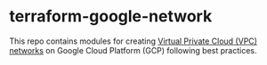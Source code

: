 # terraform-google-network
This repo contains modules for creating [Virtual Private Cloud (VPC) networks](https://cloud.google.com/vpc/docs/vpc) on
Google Cloud Platform (GCP) following best practices.
